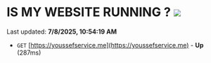 # IS MY WEBSITE RUNNING ? [![](https://img.shields.io/static/v1?label=Sponsor&message=%E2%9D%A4&logo=GitHub&color=%23fe8e86)](https://github.com/sponsors/Youssef-Lehmam)

Last updated: **7/8/2025, 10:54:19 AM**

- `GET` [https://youssefservice.me](https://youssefservice.me) - **Up** (287ms)

